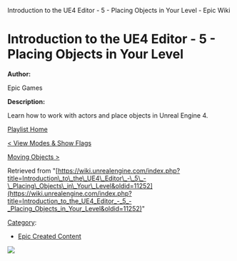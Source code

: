 Introduction to the UE4 Editor - 5 - Placing Objects in Your Level - Epic Wiki                    

Introduction to the UE4 Editor - 5 - Placing Objects in Your Level
==================================================================

  

**Author:**

Epic Games

**Description:**

Learn how to work with actors and place objects in Unreal Engine 4.

  

[Playlist Home](/Category:Epic_Video_Playlists "Category:Epic Video Playlists")

[< View Modes & Show Flags](/Introduction_to_the_UE4_Editor_-_4_-_View_Modes_%26_Show_Flags "Introduction to the UE4 Editor - 4 - View Modes & Show Flags")

[Moving Objects >](/Introduction_to_the_UE4_Editor_-_6_-_Moving_Objects "Introduction to the UE4 Editor - 6 - Moving Objects")

Retrieved from "[https://wiki.unrealengine.com/index.php?title=Introduction\_to\_the\_UE4\_Editor\_-\_5\_-\_Placing\_Objects\_in\_Your\_Level&oldid=11252](https://wiki.unrealengine.com/index.php?title=Introduction_to_the_UE4_Editor_-_5_-_Placing_Objects_in_Your_Level&oldid=11252)"

[Category](/Special:Categories "Special:Categories"):

*   [Epic Created Content](/Category:Epic_Created_Content "Category:Epic Created Content")

  ![](https://tracking.unrealengine.com/track.png)